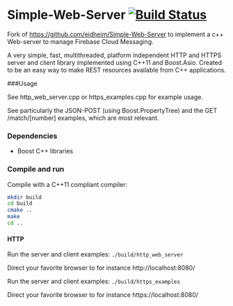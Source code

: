 Simple-Web-Server [![Build Status](https://travis-ci.org/eidheim/Simple-Web-Server.svg?branch=master)](https://travis-ci.org/eidheim/Simple-Web-Server)
=================

Fork of https://github.com/eidheim/Simple-Web-Server to implement a c++ Web-server to manage Firebase Cloud Messaging.



A very simple, fast, multithreaded, platform independent HTTP and HTTPS server and client library implemented using C++11 and Boost.Asio. Created to be an easy way to make REST resources available from C++ applications. 


###Usage

See http_web_server.cpp or https_examples.cpp for example usage. 

See particularly the JSON-POST (using Boost.PropertyTree) and the GET /match/[number] examples, which are most relevant.

### Dependencies

* Boost C++ libraries

### Compile and run

Compile with a C++11 compliant compiler:
```sh
mkdir build
cd build
cmake ..
make
cd ..
```

#### HTTP

Run the server and client examples: `./build/http_web_server`

Direct your favorite browser to for instance http://localhost:8080/

Run the server and client examples: `./build/https_examples`

Direct your favorite browser to for instance https://localhost:8080/

